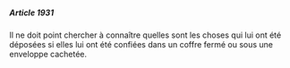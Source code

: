 ##### Article 1931

Il ne doit point chercher à connaître quelles sont les choses qui lui ont été déposées si elles lui ont été confiées dans un coffre fermé ou sous une enveloppe cachetée.

